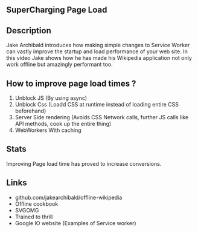 SuperCharging Page Load
-----------------------

## Description
Jake Archibald introduces how making simple changes to Service Worker can vastly improve the startup and load performance of your web site. In this video Jake shows how he has made his Wikipedia application not only work offline but amazingly performant too. 

## How to improve page load times ?
1. Unblock JS (By using async)
2. Unblock Css (Loadd CSS at runtime instead of loading entire CSS beforehand)
3. Server Side rendering (Avoids CSS Network calls, further JS calls like API methods, cook up the entire thing)
4. WebWorkers With caching

## Stats
Improving Page load time has proved to increase conversions. 

## Links
- github.com/jakearchibald/offline-wikipedia
- Offline cookbook
- SVGOMG
- Trained to thrill
- Google IO website (Examples of Service worker)